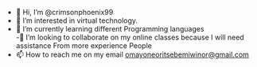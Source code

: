 - 👋 Hi, I’m @crimsonphoenix99
- 👀 I’m interested in virtual technology.
- 🌱 I’m currently learning different Programming  languages  
-💞️  I’m looking to collaborate on my online classes because I will need assistance From more experience People 
- 📫 How to reach me on my email omayoneoritsebemiwinor@gmail.com 

<!---
crimsonphoenix99/crimsonphoenix99 is a ✨ special ✨ repository because its `README.md` (this file) appears on your GitHub profile.
You can click the Preview link to take a look at your changes.
--->
